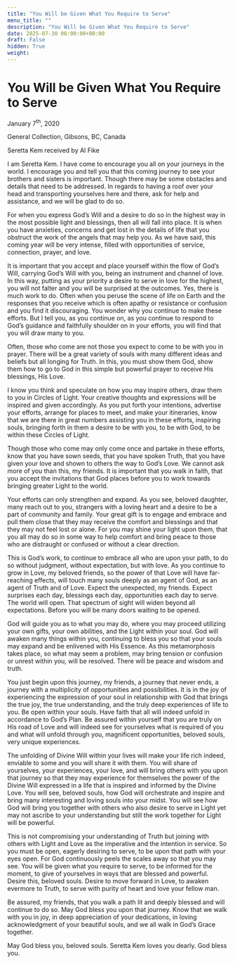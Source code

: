 ```yaml
---
title: "You Will be Given What You Require to Serve"
menu_title: ""
description: "You Will be Given What You Require to Serve"
date: 2025-07-30 06:00:00+00:00
draft: False
hidden: True
weight:
---
```

# You Will be Given What You Require to Serve

January 7<sup>th</sup>, 2020

General Collection, Gibsons, BC, Canada

Seretta Kem received by Al Fike

I am Seretta Kem. I have come to encourage you all on your journeys in the world. I encourage you and tell you that this coming journey to see your brothers and sisters is important. Though there may be some obstacles and details that need to be addressed. In regards to having a roof over your head and transporting yourselves here and there, ask for help and assistance, and we will be glad to do so.

For when you express God’s Will and a desire to do so in the highest way in the most possible light and blessings, then all will fall into place. It is when you have anxieties, concerns and get lost in the details of life that you obstruct the work of the angels that may help you. As we have said, this coming year will be very intense, filled with opportunities of service, connection, prayer, and love.

It is important that you accept and place yourself within the flow of God’s Will, carrying God’s Will with you, being an instrument and channel of love. In this way, putting as your priority a desire to serve in love for the highest, you will not falter and you will be surprised at the outcomes. Yes, there is much work to do. Often when you peruse the scene of life on Earth and the responses that you receive which is often apathy or resistance or confusion and you find it discouraging. You wonder why you continue to make these efforts. But I tell you, as you continue on, as you continue to respond to God’s guidance and faithfully shoulder on in your efforts, you will find that you will draw many to you.

Often, those who come are not those you expect to come to be with you in prayer. There will be a great variety of souls with many different ideas and beliefs but all longing for Truth. In this, you must show them God, show them how to go to God in this simple but powerful prayer to receive His blessings, His Love.

I know you think and speculate on how you may inspire others, draw them to you in Circles of Light. Your creative thoughts and expressions will be inspired and given accordingly. As you put forth your intentions, advertise your efforts, arrange for places to meet, and make your itineraries, know that we are there in great numbers assisting you in these efforts, inspiring souls, bringing forth in them a desire to be with you, to be with God, to be within these Circles of Light.

Though those who come may only come once and partake in these efforts, know that you have sown seeds, that you have spoken Truth, that you have given your love and shown to others the way to God’s Love. We cannot ask more of you than this, my friends. It is important that you walk in faith, that you accept the invitations that God places before you to work towards bringing greater Light to the world.

Your efforts can only strengthen and expand. As you see, beloved daughter, many reach out to you, strangers with a loving heart and a desire to be a part of community and family. Your great gift is to engage and embrace and pull them close that they may receive the comfort and blessings and that they may not feel lost or alone. For you may shine your light upon them, that you all may do so in some way to help comfort and bring peace to those who are distraught or confused or without a clear direction.

This is God’s work, to continue to embrace all who are upon your path, to do so without judgment, without expectation, but with love. As you continue to grow in Love, my beloved friends, so the power of that Love will have far-reaching effects, will touch many souls deeply as an agent of God, as an agent of Truth and of Love. Expect the unexpected, my friends. Expect surprises each day, blessings each day, opportunities each day to serve. The world will open. That spectrum of sight will widen beyond all expectations. Before you will be many doors waiting to be opened.

God will guide you as to what you may do, where you may proceed utilizing your own gifts, your own abilities, and the Light within your soul. God will awaken many things within you, continuing to bless you so that your souls may expand and be enlivened with His Essence. As this metamorphosis takes place, so what may seem a problem, may bring tension or confusion or unrest within you, will be resolved. There will be peace and wisdom and truth.

You just begin upon this journey, my friends, a journey that never ends, a journey with a multiplicity of opportunities and possibilities. It is in the joy of experiencing the expression of your soul in relationship with God that brings the true joy, the true understanding, and the truly deep experiences of life to you. Be open within your souls. Have faith that all will indeed unfold in accordance to God’s Plan. Be assured within yourself that you are truly on His road of Love and will indeed see for yourselves what is required of you and what will unfold through you, magnificent opportunities, beloved souls, very unique experiences.

The unfolding of Divine Will within your lives will make your life rich indeed, enviable to some and you will share it with them. You will share of yourselves, your experiences, your love, and will bring others with you upon that journey so that they may experience for themselves the power of the Divine Will expressed in a life that is inspired and informed by the Divine Love. You will see, beloved souls, how God will orchestrate and inspire and bring many interesting and loving souls into your midst. You will see how God will bring you together with others who also desire to serve in Light yet may not ascribe to your understanding but still the work together for Light will be powerful.

This is not compromising your understanding of Truth but joining with others with Light and Love as the imperative and the intention in service. So you must be open, eagerly desiring to serve, to be upon that path with your eyes open. For God continuously peels the scales away so that you may see. You will be given what you require to serve, to be informed for the moment, to give of yourselves in ways that are blessed and powerful. Desire this, beloved souls. Desire to move forward in Love, to awaken evermore to Truth, to serve with purity of heart and love your fellow man.

Be assured, my friends, that you walk a path lit and deeply blessed and will continue to do so. May God bless you upon that journey. Know that we walk with you in joy, in deep appreciation of your dedications, in loving acknowledgment of your beautiful souls, and we all walk in God’s Grace together.

May God bless you, beloved souls. Seretta Kem loves you dearly. God bless you.

